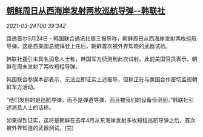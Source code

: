<!--1616547663000-->
[朝鲜周日从西海岸发射两枚巡航导弹--韩联社](https://cn.reuters.com/article/north-korea-missile-launch-0324-report-idCNKBS2BG01V)
------

<div><i>2021-03-24T00:39:34Z</i></div><p>路透首尔3月24日 - 韩国联合通讯社周三报导称，朝鲜周日从西海岸发射两枚巡航导弹。这是自美国总统拜登上任后，朝鲜首次被外界知晓的武器试验。</p><p>韩联社援引未具名消息人士称，韩国军方侦测到此次试射。此前美国官员表示，朝鲜在周末发射了两枚短程导弹。</p><p>韩国联合参谋本部表示，无法立即证实上述报导，但称正在与美国合作密切监视朝鲜军方活动。</p><p>“他们发射的是巡航导弹，而不是弹道导弹，而且被我们的设备侦测到，”韩联社引述消息人士的话称。</p><p>如果得到证实，这将是朝鲜在去年4月从东海岸发射多枚短程巡航导弹之后，首次被外界知道的武器测试。(完)</p>
